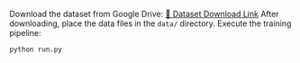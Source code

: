 Download the dataset from Google Drive:
[🔗 Dataset Download Link](https://drive.google.com/drive/folders/1JMNku0nzcgfKCFr51FR7vxr1jCZCdlgk?usp=drive_link)
After downloading, place the data files in the `data/` directory.
Execute the training pipeline:
```bash
python run.py
```
